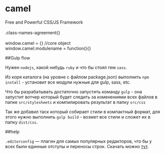 camel
======

Free and Powerful CSS/JS Framework<br>
<br>
.class-names-agreement{}<br>
<br>
window.camel = {} //core object<br>
window.camel.modulename = function(){}


##Gulp flow

Нужен `nodejs`, какой нибудь `ruby` и что бы стоял гем `sass`.

Из коря каталога (на уровне с файлом package.json) выполнить `npm install` - установит все модули нужные для gulp, sass, etc.

Что бы разрабатывать достаточно запустить команду `gulp` - она запустит вотчер который будет следить за изменениями всех файлов в папке `src/stylesheets` и компилировать результат в папку `src/css`

Так же добавил таск который собирает стили в компактный формат, для этого нужно выполнить `gulp build` - возмет все стили и сложет их в папку `dist/css`. 

##help

`.editorconfig` — плагин для самых популярных редакторов, что бы у всех были единные отступы и переносы строк. Скачать можно [тут](http://editorconfig.org/).

